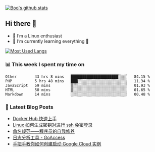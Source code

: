 
[![Boo's github stats](https://github-readme-stats.vercel.app/api?username=0xAiKang)](https://github.com/anuraghazra/github-readme-stats)

## Hi there 👋
* 🔭 I’m a Linux enthusiast
* 🏃️ I’m currently learning everything 🤣

[![Most Used Langs](https://github-readme-stats.vercel.app/api/top-langs/?username=0xAiKang)](https://github.com/anuraghazra/github-readme-stats)

### 📊 This week I spent my time on
<!--START_SECTION:waka-->
```text
Other        43 hrs 8 mins   █████████████████████░░░░   84.15 % 
PHP          5 hrs 48 mins   ███░░░░░░░░░░░░░░░░░░░░░░   11.34 % 
JavaScript   59 mins         ▒░░░░░░░░░░░░░░░░░░░░░░░░   01.93 % 
HTML         50 mins         ▒░░░░░░░░░░░░░░░░░░░░░░░░   01.65 % 
Markdown     14 mins         ░░░░░░░░░░░░░░░░░░░░░░░░░   00.48 % 
```
<!--END_SECTION:waka-->

### 📕 Latest Blog Posts
<!-- BLOG-POST-LIST:START -->
- [Docker Hub 快速上手](https://www.0x2beace.com/docker-hub-quick-start/)
- [Linux 如何生成密钥对进行 ssh 免密登录](https://www.0x2beace.com/how-to-generate-a-key-pair-for-ssh-login-without-password/)
- [命名规范——程序员的自我修养](https://www.0x2beace.com/naming-convention-programmer-s-self-cultivation/)
- [日志分析工具 - GoAccess](https://www.0x2beace.com/log-analysis-tool-goaccess/)
- [手把手教你如何创建启动 Google Cloud 实例](https://www.0x2beace.com/teach-you-how-to-create-and-start-a-google-cloud-instance/)
<!-- BLOG-POST-LIST:END -->

